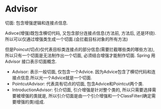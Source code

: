 # Advisor
切面: 包含增强逻辑和连接点信息.

Adivce(增强)既包含横切代码, 又包含部分连接点信息(方法前, 方法后, 还是环绕).
所以可以仅通过增强类生成一个切面.(会拦截目标对象的所有方法)

但是Poincut(切点)仅代表目标类连接点的部分信息(需要拦截哪些类的哪些方法),
所以只有一个切面是无法制作出一个切面, 必须结合增强才能制作切面.
Spring 用 Advisor 接口表示切面概念.

* Advisor: 表示一般切面, 仅包含一个Advice. 因为Advice包含了横切代码和连接点信息.所以光一个Advice就是一个切面.
* PointcutAdvisor: 代表具有切点的切面, 包含Advice和Pointcut两个类.
* IntroductionAdvisor: 引介切面, 引介增强是针对整个类的, 所以只需要选择需要被增强的类就是, 所以引介切面是由一个引介增强和一个ClassFilter(确定需要增强的类)组成.


